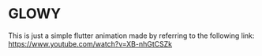 # GLOWY

This is just a simple flutter animation made by referring to the following link:
https://www.youtube.com/watch?v=XB-nhGtCSZk